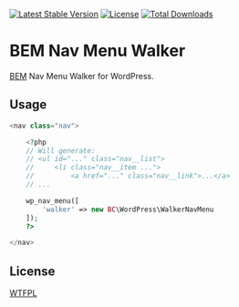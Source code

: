 [![Latest Stable Version](https://poser.pugx.org/benjamincrozat/bem-nav-menu-walker/v/stable)](https://packagist.org/packages/benjamincrozat/bem-nav-menu-walker)
[![License](https://poser.pugx.org/benjamincrozat/bem-nav-menu-walker/license)](https://packagist.org/packages/benjamincrozat/bem-nav-menu-walker)
[![Total Downloads](https://poser.pugx.org/benjamincrozat/bem-nav-menu-walker/downloads)](https://packagist.org/packages/benjamincrozat/bem-nav-menu-walker)

# BEM Nav Menu Walker

[BEM](http://getbem.com) Nav Menu Walker for WordPress.

## Usage

```php
<nav class="nav">

    <?php
    // Will generate:
    // <ul id="..." class="nav__list">
    //     <li class="nav__item ...">
    //         <a href="..." class="nav__link">...</a>
    // ...

    wp_nav_menu([
        'walker' => new BC\WordPress\WalkerNavMenu
    ]);
    ?>

</nav>
```

## License

[WTFPL](http://www.wtfpl.net/about/)
